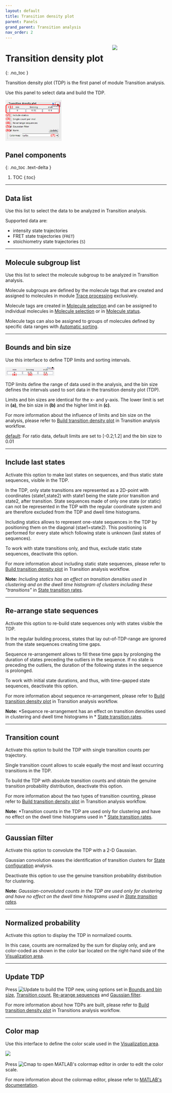 ```yaml
---
layout: default
title: Transition density plot
parent: Panels
grand_parent: Transition analysis
nav_order: 2
---
```


<img src="../../assets/images/logos/logo-transition-analysis_400px.png" width="170" style="float:right; margin-left: 15px;"/>

# Transition density plot
{: .no_toc }

Transition density plot (TDP) is the first panel of module Transition analysis.

Use this panel to select data and build the TDP.

<a class="plain" href="../../assets/images/gui/TA-panel-transition-density-plot.png"><img src="../../assets/images/gui/TA-panel-transition-density-plot.png" style="max-width:176px;"></a>

## Panel components
{: .no_toc .text-delta }

1. TOC
{:toc}


---

## Data list

Use this list to select the data to be analyzed in Transition analysis.

Supported data are:

* intensity state trajectories 
* FRET state trajectories (`FRET`)
* stoichiometry state trajectories (`S`)


---

## Molecule subgroup list

Use this list to select the molecule subgroup to be analyzed in Transition analysis.

Molecule subgroups are defined by the molecule tags that are created and assigned to molecules in module 
[Trace processing](../../trace-processing.html) exclusively.

Molecule tags are created in 
[Molecule selection](../../trace-processing/functionalities/tm-overview.html#molecule-selection) and can be assigned to individual molecules in 
[Molecule selection](../../trace-processing/functionalities/tm-overview.html#molecule-selection) or in 
[Molecule status](../../trace-processing/panels/panel-sample-management.html#molecule-status).

Molecule tags can also be assigned to groups of molecules defined by specific data ranges with 
[Automatic sorting](../../trace-processing/functionalities/tm-automatic-sorting.html#tm-menu).


---

## Bounds and bin size

Use this interface to define TDP limits and sorting intervals.

<img src="../../assets/images/gui/TA-panel-transition-density-plot-axis.png" style="max-width:153px;">

TDP limits define the range of data used in the analysis, and the bin size defines the intervals used to sort data in the transition density plot (TDP).

Limits and bin sizes are identical for the x- and y-axis.
The lower limit is set in **(a)**, the bin size in **(b)** and the higher limit in **(c)**.

For more information about the influence of limits and bin size on the analysis, please refer to 
[Build transition density plot](../workflow.html#build-transition-density-plot) in Transition analysis workflow.

<u>default</u>: For ratio data, default limits are set to [-0.2;1.2] and the bin size to 0.01


---

## Include last states

Activate this option to make last states on sequences, and thus static state sequences, visible in the TDP.

In the TDP, only state transitions are represented as a 2D-point with coordinates (state1,state2) with state1 being the state prior transition and state2, after transition. 
State sequences made of only one state (or static) can not be represented in the TDP with the regular coordinate system and are therefore excluded from the TDP and dwell time histograms.

Including statics allows to represent one-state sequences in the TDP by positioning them on the diagonal (stae1=state2).
This positioning is performed for every state which following state is unknown (last states of sequences).

To work with state transitions only, and thus, exclude static state sequences, deactivate this option.

For more information about including static state sequences, please refer to 
[Build transition density plot](../workflow.html#build-transition-density-plot) in Transition analysis workflow.

**Note:** *Including statics has an effect on transition densities used in clustering and on the dwell time histogram of clusters including these "transitions"* in
[State transition rates](panel-state-transition-rates.html).


---

## Re-arrange state sequences

Activate this option to re-build state sequences only with states visible the TDP.

In the regular building process, states that lay out-of-TDP-range are ignored from the state sequences creating time gaps. 

Sequence re-arrangement allows to fill these time gaps by prolonging the duration of states preceding the outliers in the sequence.
If no state is preceding the outliers, the duration of the following states in the sequence is prolonged.

To work with initial state durations, and thus, with time-gapped state sequences, deactivate this option.

For more information about sequence re-arrangement, please refer to 
[Build transition density plot](../workflow.html#build-transition-density-plot) in Transition analysis workflow.

**Note:** *Sequence re-arrangement has an effect on transition densities used in clustering and dwell time histograms in *
[State transition rates](panel-state-transition-rates.html).


---

## Transition count

Activate this option to build the TDP with single transition counts per trajectory.

Single transition count allows to scale equally the most and least occurring transitions in the TDP.

To build the TDP with absolute transition counts and obtain the genuine transition probability distribution, deactivate this option.

For more information about the two types of transition counting, please refer to 
[Build transition density plot](../workflow.html#build-transition-density-plot) in Transition analysis workflow.

**Note:** *Transition counts in the TDP are used only for clustering and have no effect on the dwell time histograms used in *
[State transition rates](panel-state-transition-rates.html).


---

## Gaussian filter

Activate this option to convolute the TDP with a 2-D Gaussian.

Gaussian convolution eases the identification of transition clusters for 
[State configuration](panel-state-configuration.html) analysis.

Deactivate this option to use the genuine transition probability distribution for clustering.

**Note:** *Gaussian-convoluted counts in the TDP are used only for clustering and have no effect on the dwell time histograms used in 
[State transition rates](panel-state-transition-rates.html).*


---

## Normalized probability

Activate this option to display the TDP in normalized counts.

In this case, counts are normalized by the sum for display only, and are color-coded as shown in the color bar located on the right-hand side of the 
[Visualization area](panel-state-configuration.html#visualization-area).


---

## Update TDP

Press 
![Update](../../assets/images/gui/TA-but-update.png "Update") to build the TDP new, using options set in 
[Bounds and bin size](#bounds-and-bin-size), 
[Transition count](#transition-count),
[Re-arange sequences](#re-arrange-sequences) and 
[Gaussian filter](#gaussian-filter).

For more information about how TDPs are built, please refer to 
[Build transition density plot](../workflow.html#build-transition-density-plot) in Transitions analysis workflow.


---

## Color map

Use this interface to define the color scale used in the 
[Visualization area](panel-state-configuration.html#visualization-area).

<img src="../../assets/images/gui/TA-panel-transition-density-plot-colormap.png" style="max-width:172px;">

Press 
![Cmap](../../assets/images/gui/TA-but-cmap.png "Cmap") to open MATLAB's colormap editor in order to edit the color scale. 

For more information about the colormap editor, please refer to 
[MATLAB's documentation](https://www.mathworks.com/help/matlab/ref/colormapeditor.html).
